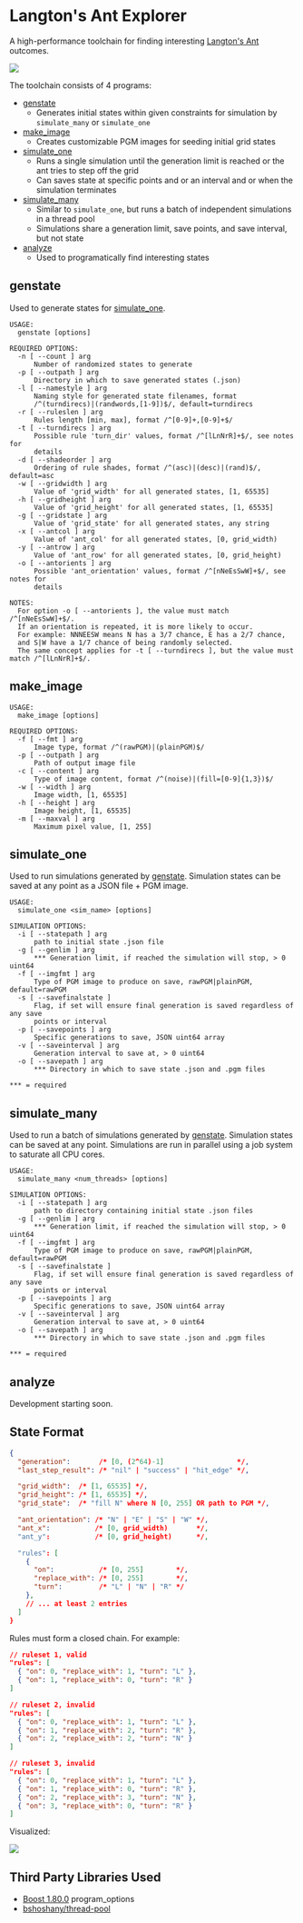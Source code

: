 # Langton's Ant Explorer

A high-performance toolchain for finding interesting [Langton's Ant](https://en.wikipedia.org/wiki/Langton%27s_ant) outcomes.

<img src="resources/preview.png" />

The toolchain consists of 4 programs:
- [genstate](#genstate)
  - Generates initial states within given constraints for simulation by `simulate_many` or `simulate_one`
- [make_image](#make_image)
  - Creates customizable PGM images for seeding initial grid states
- [simulate_one](#simulate_one)
  - Runs a single simulation until the generation limit is reached or the ant tries to step off the grid
  - Can saves state at specific points and or an interval and or when the simulation terminates
- [simulate_many](#simulate_many)
  - Similar to `simulate_one`, but runs a batch of independent simulations in a thread pool
  - Simulations share a generation limit, save points, and save interval, but not state
- [analyze](#analyze)
  - Used to programatically find interesting states

## genstate

Used to generate states for [simulate_one](#simulate).

```text
USAGE:
  genstate [options]

REQUIRED OPTIONS:
  -n [ --count ] arg
      Number of randomized states to generate
  -p [ --outpath ] arg
      Directory in which to save generated states (.json)
  -l [ --namestyle ] arg
      Naming style for generated state filenames, format
      /^(turndirecs)|(randwords,[1-9])$/, default=turndirecs
  -r [ --ruleslen ] arg
      Rules length [min, max], format /^[0-9]+,[0-9]+$/
  -t [ --turndirecs ] arg
      Possible rule 'turn_dir' values, format /^[lLnNrR]+$/, see notes for
      details
  -d [ --shadeorder ] arg
      Ordering of rule shades, format /^(asc)|(desc)|(rand)$/, default=asc
  -w [ --gridwidth ] arg
      Value of 'grid_width' for all generated states, [1, 65535]
  -h [ --gridheight ] arg
      Value of 'grid_height' for all generated states, [1, 65535]
  -g [ --gridstate ] arg
      Value of 'grid_state' for all generated states, any string
  -x [ --antcol ] arg
      Value of 'ant_col' for all generated states, [0, grid_width)
  -y [ --antrow ] arg
      Value of 'ant_row' for all generated states, [0, grid_height)
  -o [ --antorients ] arg
      Possible 'ant_orientation' values, format /^[nNeEsSwW]+$/, see notes for
      details

NOTES:
  For option -o [ --antorients ], the value must match /^[nNeEsSwW]+$/.
  If an orientation is repeated, it is more likely to occur.
  For example: NNNEESW means N has a 3/7 chance, E has a 2/7 chance,
  and S|W have a 1/7 chance of being randomly selected.
  The same concept applies for -t [ --turndirecs ], but the value must match /^[lLnNrR]+$/.
```

## make_image

```text
USAGE:
  make_image [options]

REQUIRED OPTIONS:
  -f [ --fmt ] arg
      Image type, format /^(rawPGM)|(plainPGM)$/
  -p [ --outpath ] arg
      Path of output image file
  -c [ --content ] arg
      Type of image content, format /^(noise)|(fill=[0-9]{1,3})$/
  -w [ --width ] arg
      Image width, [1, 65535]
  -h [ --height ] arg
      Image height, [1, 65535]
  -m [ --maxval ] arg
      Maximum pixel value, [1, 255]
```

## simulate_one

Used to run simulations generated by [genstate](#genstate). Simulation states can be saved at any point as a JSON file + PGM image.

```text
USAGE:
  simulate_one <sim_name> [options]

SIMULATION OPTIONS:
  -i [ --statepath ] arg
      path to initial state .json file
  -g [ --genlim ] arg
      *** Generation limit, if reached the simulation will stop, > 0 uint64
  -f [ --imgfmt ] arg
      Type of PGM image to produce on save, rawPGM|plainPGM, default=rawPGM
  -s [ --savefinalstate ]
      Flag, if set will ensure final generation is saved regardless of any save
      points or interval
  -p [ --savepoints ] arg
      Specific generations to save, JSON uint64 array
  -v [ --saveinterval ] arg
      Generation interval to save at, > 0 uint64
  -o [ --savepath ] arg
      *** Directory in which to save state .json and .pgm files

*** = required
```

## simulate_many

Used to run a batch of simulations generated by [genstate](#genstate). Simulation states can be saved at any point. Simulations are run in parallel using a job system to saturate all CPU cores.

```text
USAGE:
  simulate_many <num_threads> [options]

SIMULATION OPTIONS:
  -i [ --statepath ] arg
      path to directory containing initial state .json files
  -g [ --genlim ] arg
      *** Generation limit, if reached the simulation will stop, > 0 uint64
  -f [ --imgfmt ] arg
      Type of PGM image to produce on save, rawPGM|plainPGM, default=rawPGM
  -s [ --savefinalstate ]
      Flag, if set will ensure final generation is saved regardless of any save
      points or interval
  -p [ --savepoints ] arg
      Specific generations to save, JSON uint64 array
  -v [ --saveinterval ] arg
      Generation interval to save at, > 0 uint64
  -o [ --savepath ] arg
      *** Directory in which to save state .json and .pgm files

*** = required
```

## analyze

Development starting soon.

## State Format

```json
{
  "generation":       /* [0, (2^64)-1]                  */,
  "last_step_result": /* "nil" | "success" | "hit_edge" */,

  "grid_width":  /* [1, 65535] */,
  "grid_height": /* [1, 65535] */,
  "grid_state":  /* "fill N" where N [0, 255] OR path to PGM */,

  "ant_orientation": /* "N" | "E" | "S" | "W" */,
  "ant_x":           /* [0, grid_width)       */,
  "ant_y":           /* [0, grid_height)      */,

  "rules": [
    {
      "on":           /* [0, 255]        */,
      "replace_with": /* [0, 255]        */,
      "turn":         /* "L" | "N" | "R" */
    },
    // ... at least 2 entries
  ]
}
```

Rules must form a closed chain. For example:

```json
// ruleset 1, valid
"rules": [
  { "on": 0, "replace_with": 1, "turn": "L" },
  { "on": 1, "replace_with": 0, "turn": "R" }
]

// ruleset 2, invalid
"rules": [
  { "on": 0, "replace_with": 1, "turn": "L" },
  { "on": 1, "replace_with": 2, "turn": "R" },
  { "on": 2, "replace_with": 2, "turn": "N" }
]

// ruleset 3, invalid
"rules": [
  { "on": 0, "replace_with": 1, "turn": "L" },
  { "on": 1, "replace_with": 0, "turn": "R" },
  { "on": 2, "replace_with": 3, "turn": "N" },
  { "on": 3, "replace_with": 0, "turn": "R" }
]
```

Visualized:

<img src="resources/rules.svg" />

## Third Party Libraries Used

- [Boost 1.80.0](https://www.boost.org/users/history/version_1_80_0.html) program_options
- [bshoshany/thread-pool](https://github.com/bshoshany/thread-pool)
